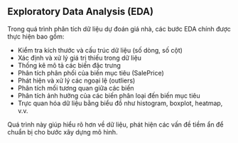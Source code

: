 ## Exploratory Data Analysis (EDA)

Trong quá trình phân tích dữ liệu dự đoán giá nhà, các bước EDA chính được thực hiện bao gồm:

- Kiểm tra kích thước và cấu trúc dữ liệu (số dòng, số cột)
- Xác định và xử lý giá trị thiếu trong dữ liệu
- Thống kê mô tả các biến đặc trưng
- Phân tích phân phối của biến mục tiêu (SalePrice)
- Phát hiện và xử lý các ngoại lệ (outliers)
- Phân tích mối tương quan giữa các biến
- Phân tích ảnh hưởng của các biến phân loại đến biến mục tiêu
- Trực quan hóa dữ liệu bằng biểu đồ như histogram, boxplot, heatmap, v.v.

Quá trình này giúp hiểu rõ hơn về dữ liệu, phát hiện các vấn đề tiềm ẩn để chuẩn bị cho bước xây dựng mô hình.
